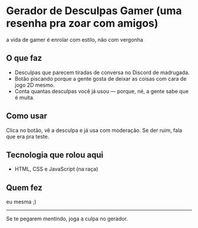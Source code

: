 # Gerador de Desculpas Gamer (uma resenha pra zoar com amigos)

a vida de gamer é enrolar com estilo, não com vergonha

## O que faz

- Desculpas que parecem tiradas de conversa no Discord de madrugada.   
- Botão piscando porque a gente gosta de deixar as coisas com cara de jogo 2D mesmo.  
- Conta quantas desculpas você já usou — porque, né, a gente sabe que é muita.

## Como usar

Clica no botão, vê a desculpa e já usa com moderação. Se der ruim, fala que era pra teste.

## Tecnologia que rolou aqui

- HTML, CSS e JavaScript (na raça)

## Quem fez

eu mesma ;)

---

Se te pegarem mentindo, joga a culpa no gerador.
